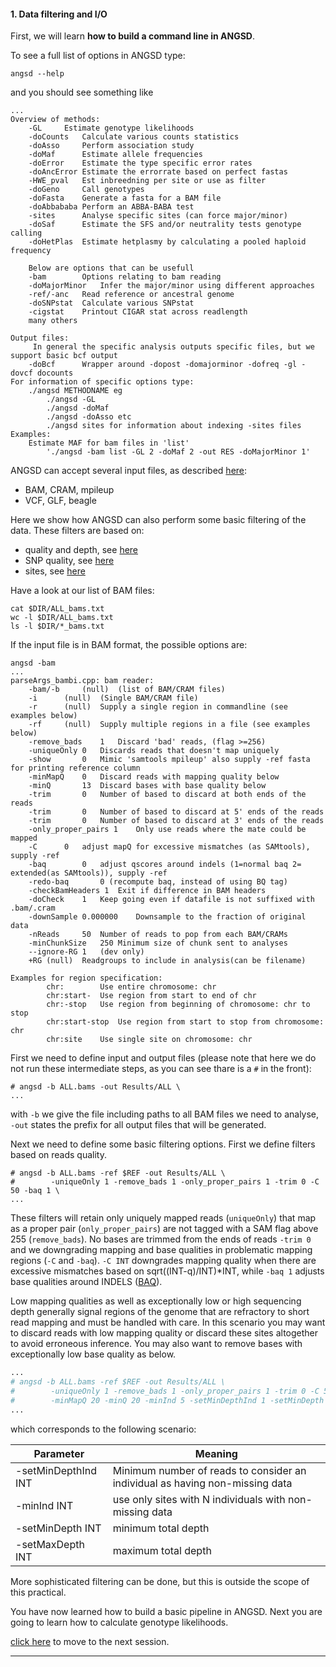 
#### 1. Data filtering and I/O

First, we will learn **how to build a command line in ANGSD**.

To see a full list of options in ANGSD type:
```
angsd --help
```
and you should see something like
```
...
Overview of methods:
	-GL		Estimate genotype likelihoods
	-doCounts	Calculate various counts statistics
	-doAsso		Perform association study
	-doMaf		Estimate allele frequencies
	-doError	Estimate the type specific error rates
	-doAncError	Estimate the errorrate based on perfect fastas
	-HWE_pval	Est inbreedning per site or use as filter
	-doGeno		Call genotypes
	-doFasta	Generate a fasta for a BAM file
	-doAbbababa	Perform an ABBA-BABA test
	-sites		Analyse specific sites (can force major/minor)
	-doSaf		Estimate the SFS and/or neutrality tests genotype calling
	-doHetPlas	Estimate hetplasmy by calculating a pooled haploid frequency

	Below are options that can be usefull
	-bam		Options relating to bam reading
	-doMajorMinor	Infer the major/minor using different approaches
	-ref/-anc	Read reference or ancestral genome
	-doSNPstat	Calculate various SNPstat
	-cigstat	Printout CIGAR stat across readlength
	many others

Output files:
	 In general the specific analysis outputs specific files, but we support basic bcf output
	-doBcf		Wrapper around -dopost -domajorminor -dofreq -gl -dovcf docounts
For information of specific options type: 
	./angsd METHODNAME eg 
		./angsd -GL
		./angsd -doMaf
		./angsd -doAsso etc
		./angsd sites for information about indexing -sites files
Examples:
	Estimate MAF for bam files in 'list'
		'./angsd -bam list -GL 2 -doMaf 2 -out RES -doMajorMinor 1'
```

ANGSD can accept several input files, as described [here](http://popgen.dk/angsd/index.php/Input):

* BAM, CRAM, mpileup
* VCF, GLF, beagle

Here we show how ANGSD can also perform some basic filtering of the data.
These filters are based on:

* quality and depth, see [here](http://www.popgen.dk/angsd/index.php/Filters)
* SNP quality, see [here](http://popgen.dk/angsd/index.php/SnpFilters)
* sites, see [here](http://popgen.dk/angsd/index.php/Sites)

Have a look at our list of BAM files:
```
cat $DIR/ALL_bams.txt
wc -l $DIR/ALL_bams.txt
ls -l $DIR/*_bams.txt
```

If the input file is in BAM format, the possible options are:
```
angsd -bam
...
parseArgs_bambi.cpp: bam reader:
	-bam/-b		(null)	(list of BAM/CRAM files)
	-i		(null)	(Single BAM/CRAM file)
	-r		(null)	Supply a single region in commandline (see examples below)
	-rf		(null)	Supply multiple regions in a file (see examples below)
	-remove_bads	1	Discard 'bad' reads, (flag >=256) 
	-uniqueOnly	0	Discards reads that doesn't map uniquely
	-show		0	Mimic 'samtools mpileup' also supply -ref fasta for printing reference column
	-minMapQ	0	Discard reads with mapping quality below
	-minQ		13	Discard bases with base quality below
	-trim		0	Number of based to discard at both ends of the reads
	-trim		0	Number of based to discard at 5' ends of the reads
	-trim		0	Number of based to discard at 3' ends of the reads
	-only_proper_pairs 1	Only use reads where the mate could be mapped
	-C		0	adjust mapQ for excessive mismatches (as SAMtools), supply -ref
	-baq		0	adjust qscores around indels (1=normal baq 2= extended(as SAMtools)), supply -ref
	-redo-baq		0 (recompute baq, instead of using BQ tag)
	-checkBamHeaders 1	Exit if difference in BAM headers
	-doCheck	1	Keep going even if datafile is not suffixed with .bam/.cram
	-downSample	0.000000	Downsample to the fraction of original data
	-nReads		50	Number of reads to pop from each BAM/CRAMs
	-minChunkSize	250	Minimum size of chunk sent to analyses
	--ignore-RG	1	(dev only)
	+RG	(null)	Readgroups to include in analysis(can be filename)

Examples for region specification:
		chr:		Use entire chromosome: chr
		chr:start-	Use region from start to end of chr
		chr:-stop	Use region from beginning of chromosome: chr to stop
		chr:start-stop	Use region from start to stop from chromosome: chr
		chr:site	Use single site on chromosome: chr
```

First we need to define input and output files (please note that here we do not run these intermediate steps, as you can see thare is a ```#``` in the front):
```
# angsd -b ALL.bams -out Results/ALL \
...
```
with
`-b` we give the file including paths to all BAM files we need to analyse, 
`-out` states the prefix for all output files that will be generated.

Next we need to define some basic filtering options.
First we define filters based on reads quality.
```
# angsd -b ALL.bams -ref $REF -out Results/ALL \
#        -uniqueOnly 1 -remove_bads 1 -only_proper_pairs 1 -trim 0 -C 50 -baq 1 \
...
```
These filters will retain only uniquely mapped reads (`uniqueOnly`) that map as a proper pair (`only_proper_pairs`) are not tagged with a SAM flag above 255 (`remove_bads`).
No bases are trimmed from the ends of reads `-trim 0` and we downgrading mapping and base qualities in problematic mapping regions (`-C` and `-baq`).
`-C INT` downgrades mapping quality when there are excessive mismatches based on sqrt((INT-q)/INT)*INT, while `-baq 1` 
adjusts base qualities around INDELS ([BAQ](https://academic.oup.com/bioinformatics/article/27/8/1157/227268?login=false)).

Low mapping qualities as well as exceptionally low or high sequencing depth generally signal regions of the genome that are refractory 
to short read mapping and must be handled with care. In this scenario you may want to discard reads with low mapping quality or discard these sites 
altogether to avoid erroneous inference. You may also want to remove bases with exceptionally low base quality as below.


```bash
...
# angsd -b ALL.bams -ref $REF -out Results/ALL \
#        -uniqueOnly 1 -remove_bads 1 -only_proper_pairs 1 -trim 0 -C 50 -baq 1 \
#        -minMapQ 20 -minQ 20 -minInd 5 -setMinDepthInd 1 -setMinDepth 7 -setMaxDepth 30 -doCounts 1 \
...
```

which corresponds to the following scenario:

Parameter | Meaning |
--- | --- |
-setMinDepthInd INT | Minimum number of reads to consider an individual as having non-missing data |
-minInd INT | use only sites with N individuals with non-missing data |
-setMinDepth INT | minimum total depth |
-setMaxDepth INT | maximum total depth |

More sophisticated filtering can be done, but this is outside the scope of this practical.

You have now learned how to build a basic pipeline in ANGSD.
Next you are going to learn how to calculate genotype likelihoods.

[click here](https://github.com/nt246/physalia-lcwgs/blob/main/day_2/markdowns/02_likelihoods.md) to move to the next session.

---------------------------------------



